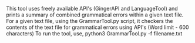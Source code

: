 This tool uses freely available API's (GingerAPI and LanguageTool) and prints a summary of combined grammatical errors within a given text file. 
For a given text file, using the GrammarTool.py script, it checkers the contents of the text file for grammatical errors using API's (Word limit - 600 characters)
To run the tool, use, python3 GrammarTool.py -f filename.txt